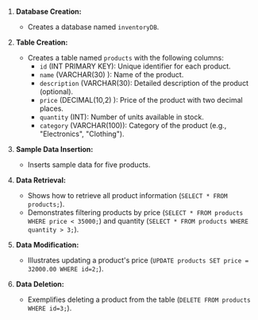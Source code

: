 

1. **Database Creation:**
   - Creates a database named `inventoryDB`.

2. **Table Creation:**
   - Creates a table named `products` with the following columns:
      - `id` (INT PRIMARY KEY): Unique identifier for each product.
      - `name` (VARCHAR(30) ): Name of the product.
      - `description` (VARCHAR(30): Detailed description of the product (optional).
      - `price` (DECIMAL(10,2) ): Price of the product with two decimal places.
      - `quantity` (INT): Number of units available in stock.
      - `category` (VARCHAR(100)): Category of the product (e.g., "Electronics", "Clothing").

3. **Sample Data Insertion:**
   - Inserts sample data for five products.

4. **Data Retrieval:**
   - Shows how to retrieve all product information (`SELECT * FROM products;`).
   - Demonstrates filtering products by price (`SELECT * FROM products WHERE price < 35000;`) and quantity (`SELECT * FROM products WHERE quantity > 3;`).

5. **Data Modification:**
   - Illustrates updating a product's price (`UPDATE products SET price = 32000.00 WHERE id=2;`).

6. **Data Deletion:**
   - Exemplifies deleting a product from the table (`DELETE FROM products WHERE id=3;`).
